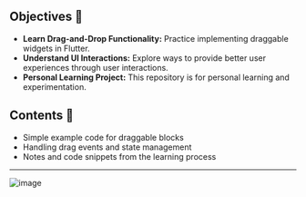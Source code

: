 ## Objectives 📝

- **Learn Drag-and-Drop Functionality:** Practice implementing draggable widgets in Flutter.
- **Understand UI Interactions:** Explore ways to provide better user experiences through user interactions.
- **Personal Learning Project:** This repository is for personal learning and experimentation.

## Contents 📂

- Simple example code for draggable blocks
- Handling drag events and state management
- Notes and code snippets from the learning process
---
![image](https://github.com/user-attachments/assets/17d1fc58-4d7a-48e2-9a68-1647ccb7d22c)
